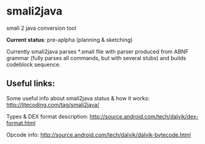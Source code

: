 # smali2java

smali 2 java conversion tool

**Current status**: pre-aplpha (planning & sketching)

Currently smali2java parses *.smali file with parser produced from ABNF grammar 
(fully parses all commands, but with several stubs) and builds codeblock sequence.

## Useful links:
Some useful info about smali2java status & how it works: http://litecoding.com/tag/smali2java/

Types & DEX format description: http://source.android.com/tech/dalvik/dex-format.html

Opcode info: http://source.android.com/tech/dalvik/dalvik-bytecode.html
